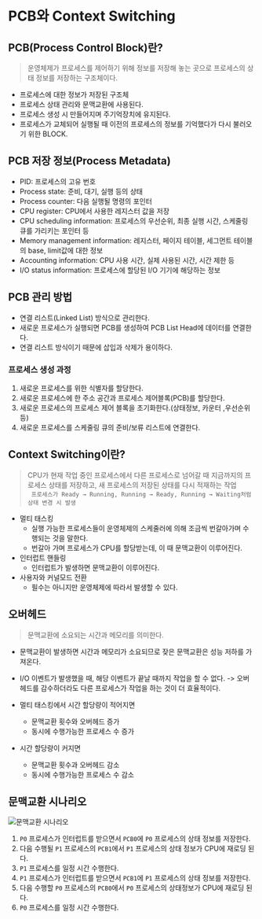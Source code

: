 # PCB와 Context Switching

## PCB(Process Control Block)란?

> 운영체제가 프로세스를 제어하기 위해 정보를 저장해 놓는 곳으로 프로세스의 상태 정보를 저장하는 구조체이다.

- 프로세스에 대한 정보가 저장된 구조체
- 프로세스 상태 관리와 문맥교환에 사용된다.
- 프로세스 생성 시 만들어지며 주기억장치에 유지된다.
- 프로세스가 교체되어 실행될 때 이전의 프로세스의 정보를 기억했다가 다시 불러오기 위한 BLOCK.

## PCB 저장 정보(Process Metadata)

- PID: 프로세스의 고유 번호
- Process state: 준비, 대기, 실행 등의 상태
- Process counter: 다음 실행될 명령의 포인터
- CPU register: CPU에서 사용한 레지스터 값을 저장
- CPU scheduling information: 프로세스의 우선순위, 최종 실행 시간, 스케줄링 큐를 가리키는 포인터 등
- Memory management information: 레지스터, 페이지 테이블, 세그먼트 테이블의 base, limit값에 대한 정보
- Accounting information: CPU 사용 시간, 실제 사용된 시간, 시간 제한 등
- I/O status information: 프로세스에 할당된 I/O 기기에 해당하는 정보

## PCB 관리 방법

- 연결 리스트(Linked List) 방식으로 관리한다.
- 새로운 프로세스가 실행되면 PCB를 생성하여 PCB List Head에 데이터를 연결한다.
- 연결 리스트 방식이기 때문에 삽입과 삭제가 용이하다.

### 프로세스 생성 과정

1. 새로운 프로세스를 위한 식별자를 할당한다.
2. 새로운 프로세스에 한 주소 공간과 프로세스 제어블록(PCB)를 할당한다.
3. 새로운 프로세스의 프로세스 제어 블록을 초기화한다.(상태정보, 카운터 ,우선순위 등)
4. 새로운 프로세스를 스케줄링 큐의 준비/보류 리스트에 연결한다.

## Context Switching이란?

> CPU가 현재 작업 중인 프로세스에서 다른 프로세스로 넘어갈 때 지금까지의 프로세스 상태를 저장하고, 새 프로세스의 저장된 상태를 다시 적재하는 작업
> <br>
> ` 프로세스가 Ready → Running, Running → Ready, Running → Waiting처럼 상태 변경 시 발생`

- 멀티 태스킹
  - 실행 가능한 프로세스들이 운영체제의 스케줄러에 의해 조금씩 번갈아가며 수행되는 것을 말한다.
  - 번갈아 가며 프로세스가 CPU를 할당받는데, 이 때 문맥교환이 이루어진다.
- 인터럽트 핸들링
  - 인터럽트가 발생하면 문맥교환이 이루어진다.
- 사용자와 커널모드 전환
  - 필수는 아니지만 운영체제에 따라서 발생할 수 있다.

## 오버헤드

> 문맥교환에 소요되는 시간과 메모리를 의미한다.

- 문맥교환이 발생하면 시간과 메모리가 소요되므로 잦은 문맥교환은 성능 저하를 가져온다.
- I/O 이벤트가 발생했을 때, 해당 이벤트가 끝날 때까지 작업을 할 수 없다.
  -> 오버헤드를 감수하더라도 다른 프로세스가 작업을 하는 것이 더 효율적이다.

- 멀티 태스킹에서 시간 할당량이 적어지면
  - 문맥교환 횟수와 오버헤드 증가
  - 동시에 수행가능한 프로세스 수 증가
- 시간 할당량이 커지면
  - 문맥교환 횟수과 오버헤드 감소
  - 동시에 수행가능한 프로세스 수 감소

## 문맥교환 시나리오

![문맥교환 시나리오](https://github.com/Fun-Fun-Study/CS-Study/assets/37894963/b133fa32-3d73-462a-a6c1-a25a15669167)

1. `P0` 프로세스가 인터럽트를 받으면서 `PCB0`에 `P0` 프로세스의 상태 정보를 저장한다.
2. 다음 수행될 `P1` 프로세스의 `PCB1`에서 `P1` 프로세스의 상태 정보가 CPU에 재로딩 된다.
3. `P1` 프로세스를 일정 시간 수행한다.
4. `P1` 프로세스가 인터럽트를 받으면서 `PCB1`에 `P1` 프로세스의 상태 정보를 저장한다.
5. 다음 수행할 `P0` 프로세스의 `PCB0`에서 `P0` 프로세스의 상태정보가 CPU에 재로딩 된다.
6. `P0` 프로세스를 일정 시간 수행한다.
